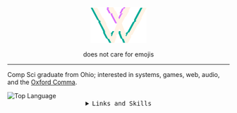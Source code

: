<div align="center">
  <img src="glitch-w-dark-draft.png" alt="Big W logo">
  <p>does not care for emojis</p>
</div>

<hr>

Comp Sci graduate from Ohio; interested in systems, games, web, audio, and the [Oxford Comma](https://en.wikipedia.org/wiki/Serial_comma).

<div>
<img alt="Top Language" src="https://github-readme-stats.vercel.app/api/top-langs/?username=wtraceyv&layout=compact&hide_border=true&theme=tokyonight"/>
</div>

<details align="center">
<summary><samp>Links and Skills</samp></summary>

## Links

<ul>
  <li><a href="https://wtraceyv.github.io/personal-site-basic/">Personal Website</a></li>
  <li><a href="https://gitlab.com/noahmigoski/gravity-game">Home of Gravity Game on GitLab</a></li>
</ul>
<a href="https://www.linkedin.com/in/walter-tracey-01b14419b?trk=people-guest_people_search-card"><img src="https://img.shields.io/badge/LinkedIn-0077B5?style=for-the-badge&logo=linkedin&logoColor=white" alt="linkedin" /></a>

## Languages/Skills

#### Web
<div>
  <img src="https://img.shields.io/badge/HTML-E34F26?style=for-the-badge&logo=html5&logoColor=white" alt="html" />
</div>
<div>
  <img src="https://img.shields.io/badge/css-1572B6?style=for-the-badge&logo=css3&logoColor=white" alt="css" />
  <img src="https://img.shields.io/badge/bootstrap-7952B3?style=for-the-badge&logo=bootstrap&logoColor=white" alt="bootstrap" />
  <img src="https://img.shields.io/badge/material--ui-0081CB?style=for-the-badge&logo=material-ui&logoColor=white" alt="material ui" />
</div>
<div>
  <img src="https://img.shields.io/badge/JavaScript-F7DF1E?style=for-the-badge&logo=javascript&logoColor=black" alt="javascript" />
  <img src="https://img.shields.io/badge/jQuery-0769AD?style=for-the-badge&logo=jquery&logoColor=white" alt="jquery" />
  <img src="https://img.shields.io/badge/node.js-339933?style=for-the-badge&logo=node-dot-js&logoColor=white" alt="node.js" />
  <img src="https://img.shields.io/badge/React-61DAFB?style=for-the-badge&logo=react&logoColor=black" alt="react" />
</div>
<div>
  <img src="https://img.shields.io/badge/MySQL-005C84?style=for-the-badge&logo=mysql&logoColor=white" alt="mysql" />
  <img src="https://img.shields.io/badge/MongoDB-4EA94B?style=for-the-badge&logo=mongodb&logoColor=white" alt="mongodb" />
</div>

#### Systems/General Purpose
<div>
  <img src="https://img.shields.io/badge/GNU%20Bash-4EAA25?style=for-the-badge&logo=GNU%20Bash&logoColor=white" alt="bash" />
  <img src="https://img.shields.io/badge/C++-00599C.svg?&style=for-the-badge&logo=cplusplus&logoColor=white" alt="c++" />
  <img src="https://img.shields.io/badge/python-3776AB?style=for-the-badge&logo=python&logoColor=white" alt="python" />
  <img src="https://img.shields.io/badge/Java-ED8B00?style=for-the-badge&logo=java&logoColor=white" alt="java" />
  <img src="https://img.shields.io/badge/C%23-239120?style=for-the-badge&logo=c-sharp&logoColor=white" alt="csharp" />
</div>
<div>
  <img src="https://img.shields.io/badge/Microsoft%20SQL%20Sever-CC2927?style=for-the-badge&logo=microsoft%20sql%20server&logoColor=white" alt="SQL Server" />
</div>

#### Engines
<div>
  <img src="https://img.shields.io/badge/Godot-478CBF?style=for-the-badge&logo=GodotEngine&logoColor=white" alt="godot" />
  <img src="https://img.shields.io/badge/Unity-100000?style=for-the-badge&logo=unity&logoColor=white" alt="unity" />
  <img src="https://img.shields.io/badge/unrealengine-%23313131.svg?style=for-the-badge&logo=unrealengine&logoColor=white" alt="unreal" />
</div>

## Articles/Ideas I like
- [The best engineering interview question I’ve ever gotten, Part 2](https://quuxplusone.github.io/blog/2022/01/07/memcached-interview-solution/)
- [https://motherfuckingwebsite.com/](https://motherfuckingwebsite.com/)
